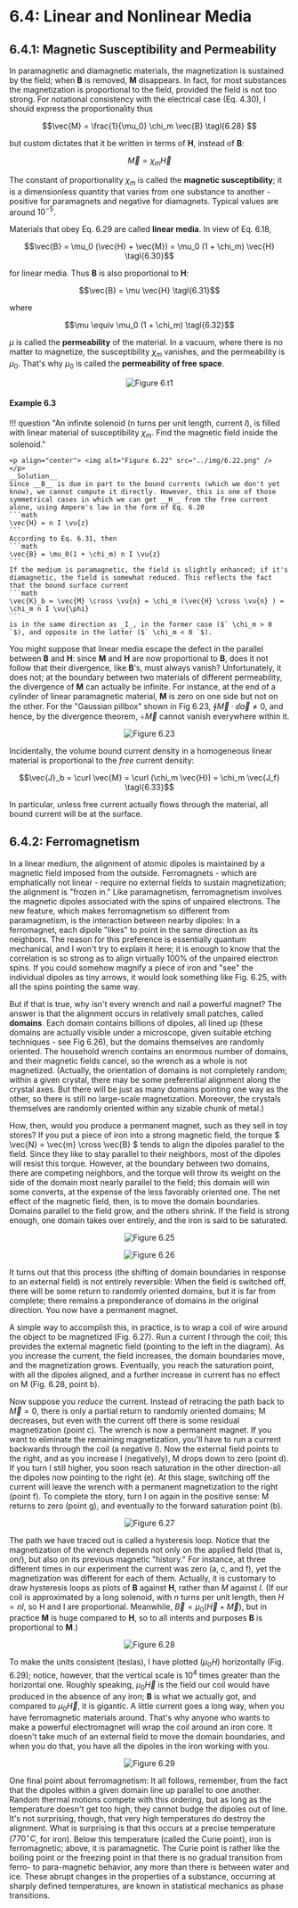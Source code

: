 # 6.4: Linear and Nonlinear Media

## 6.4.1: Magnetic Susceptibility and Permeability

In paramagnetic and diamagnetic materials, the magnetization is sustained by the field; when __B__ is removed, __M__ disappears. In fact, for most substances the magnetization is proportional to the field, provided the field is not too strong. For notational consistency with the electrical case (Eq. 4.30), I should express the proportionality thus
```math
\vec{M} = \frac{1}{\mu_0} \chi_m \vec{B} \tagl{6.28} 
```
but custom dictates that it be written in terms of __H__, instead of __B__:
```math
\vec{M} = \chi_m \vec{H}
```
The constant of proportionality $` \chi_m `$ is called the __magnetic susceptibility__; it is a dimensionless quantity that varies from one substance to another - positive for paramagnets and negative for diamagnets. Typical values are around $` 10^{-5} `$.

Materials that obey Eq. 6.29 are called __linear media__. In view of Eq. 6.18,
```math
\vec{B} = \mu_0 (\vec{H} + \vec{M}) = \mu_0 (1 + \chi_m) \vec{H} \tagl{6.30}
```
for linear media. Thus __B__ is also proportional to __H__:
```math
\vec{B} = \mu \vec{H} \tagl{6.31}
```
where
```math
\mu \equiv \mu_0 (1 + \chi_m) \tagl{6.32}
```
$` \mu `$ is called the __permeability__ of the material. In a vacuum, where there is no matter to magnetize, the susceptibility $` \chi_m `$ vanishes, and the permeability is $` \mu_0 `$. That's why $` \mu_0 `$ is called the __permeability of free space__.

<p align="center"> <img alt="Figure 6.t1" src="../img/6.t1.png" /> </p>

#### Example 6.3

!!! question "An infinite solenoid (n turns per unit length, current _I_), is filled with linear material of susceptibility $` \chi_m `$. Find the magnetic field inside the solenoid."
    
    <p align="center"> <img alt="Figure 6.22" src="../img/6.22.png" /> </p>
    __Solution__
    Since __B__ is due in part to the bound currents (which we don't yet know), we cannot compute it directly. However, this is one of those symmetrical cases in which we can get __H__ from the free current alone, using Ampere's law in the form of Eq. 6.20
    ```math
    \vec{H} = n I \vu{z}
    ```
    According to Eq. 6.31, then
    ```math
    \vec{B} = \mu_0(1 + \chi_m) n I \vu{z}
    ```
    If the medium is paramagnetic, the field is slightly enhanced; if it's diamagnetic, the field is somewhat reduced. This reflects the fact that the bound surface current
    ```math
    \vec{K}_b = \vec{M} \cross \vu{n} = \chi_m (\vec{H} \cross \vu{n} ) = \chi_m n I \vu{\phi}
    ```
    is in the same direction as _I_, in the former case ($` \chi_m > 0 `$), and opposite in the latter ($` \chi_m < 0 `$).

You might suppose that linear media escape the defect in the parallel between __B__ and __H__: since __M__ and __H__ are now proportional to __B__, does it not follow that their divergence, like __B__'s, must always vanish? Unfortunately, it does not; at the boundary between two materials of different permeability, the divergence of __M__ can actually be infinite. For instance, at the end of a cylinder of linear paramagnetic material, __M__ is zero on one side but not on the other. For the "Gaussian pillbox" shown in Fig 6.23, $` \oint \vec{M} \cdot \dd \vec{a} \neq 0 `$, and hence, by the divergence theorem, $` \div \vec{M} `$ cannot vanish everywhere within it.

<p align="center"> <img alt="Figure 6.23" src="../img/6.23.png" /> </p>

Incidentally, the volume bound current density in a homogeneous linear material is proportional to the _free_ current density:
```math
\vec{J}_b = \curl \vec{M} = \curl (\chi_m \vec{H}) = \chi_m \vec{J_f} \tagl{6.33}
```

In particular, unless free current actually flows through the material, all bound current will be at the surface.

## 6.4.2: Ferromagnetism

In a linear medium, the alignment of atomic dipoles is maintained by a magnetic field imposed from the outside. Ferromagnets - which are emphatically not linear - require no external fields to sustain magnetization; the alignment is "frozen in." Like paramagnetism, ferromagnetism involves the magnetic dipoles associated with the spins of unpaired electrons. The new feature, which makes ferromagnetism so different from paramagnetism, is the interaction between nearby dipoles: In a ferromagnet, each dipole "likes" to point in the same direction as its neighbors. The reason for this preference is essentially quantum mechanical, and I won't try to explain it here; it is enough to know that the correlation is so strong as to align virtually 100% of the unpaired electron spins. If you could somehow magnify a piece of iron and "see" the individual dipoles as tiny arrows, it would look something like Fig. 6.25, with all the spins pointing the same way.

But if that is true, why isn't every wrench and nail a powerful magnet? The answer is that the alignment occurs in relatively small patches, called __domains__. Each domain contains billions of dipoles, all lined up (these domains are actually visible under a microscope, given suitable etching techniques - see Fig 6.26), but the domains themselves are randomly oriented. The household wrench contains an enormous number of domains, and their magnetic fields cancel, so the wrench as a whole is not magnetized. (Actually, the orientation of domains is not completely random; within a given crystal, there may be some preferential alignment along the crystal axes. But there will be just as many domains pointing one way as the other, so there is still no large-scale magnetization. Moreover, the crystals themselves are randomly oriented within any sizable chunk of metal.)

How, then, would you produce a permanent magnet, such as they sell in toy stores? If you put a piece of iron into a strong magnetic field, the torque $` \vec{N} = \vec{m} \cross \vec{B} `$ tends to align the dipoles parallel to the field. Since they like to stay parallel to their neighbors, most of the dipoles will resist this torque. However, at the boundary between two domains, there are competing neighbors, and the torque will throw its weight on the side of the domain most nearly parallel to the field; this domain will win some converts, at the expense of the less favorably oriented one. The net effect of the magnetic field, then, is to move the domain boundaries. Domains parallel to the field grow, and the others shrink. If the field is strong enough, one domain takes over entirely, and the iron is said to be saturated.

<p align="center"> <img alt="Figure 6.25" src="../img/6.25.png" /> </p>
<p align="center"> <img alt="Figure 6.26" src="../img/6.26.png" /> </p>

It turns out that this process (the shifting of domain boundaries in response to an external field) is not entirely reversible: When the field is switched off, there will be some return to randomly oriented domains, but it is far from complete; there remains a preponderance of domains in the original direction. You now have a permanent magnet.

A simple way to accomplish this, in practice, is to wrap a coil of wire around the object to be magnetized (Fig. 6.27). Run a current I through the coil; this provides the external magnetic field (pointing to the left in the diagram). As you increase the current, the field increases, the domain boundaries move, and the magnetization grows. Eventually, you reach the saturation point, with all the dipoles aligned, and a further increase in current has no effect on M (Fig. 6.28, point b).

Now suppose you _reduce_ the current. Instead of retracing the path back to $` \vec{M} = 0 `$, there is only a partial return to randomly oriented domains; M decreases, but even with the current off there is some residual magnetization (point c). The wrench is now a permanent magnet. If you want to eliminate the remaining magnetization, you'll have to run a current backwards through the coil (a negative _I_). Now the external field points to the right, and as you increase I (negatively), M drops down to zero (point d). If you turn I still higher, you soon reach saturation in the other direction-all the dipoles now pointing to the right (e). At this stage, switching off the current will leave the wrench with a permanent magnetization to the right (point f). To complete the story, turn I on again in the positive sense: M returns to zero (point g), and eventually to the forward saturation point (b).

<p align="center"> <img alt="Figure 6.27" src="../img/6.27.png" /> </p>

The path we have traced out is called a hysteresis loop. Notice that the magnetization of the wrench depends not only on the applied field (that is, on/), but also on its previous magnetic "history." For instance, at three different times in our experiment the current was zero (a, c, and f), yet the magnetization was different for each of them. Actually, it is customary to draw hysteresis loops as plots of __B__ against __H__, rather than _M_ against _I_. (If our coil is approximated by a long solenoid, with _n_ turns per unit length, then $` H = nI `$, so H and I are proportional. Meanwhile, $` \vec{B} = \mu_0 (\vec{H} + \vec{M}) `$, but in practice __M__ is huge compared to __H__, so to all intents and purposes __B__ is proportional to __M__.)

<p align="center"> <img alt="Figure 6.28" src="../img/6.28.png" /> </p>

To make the units consistent (teslas), I have plotted $` (\mu_0 H) `$  horizontally (Fig. 6.29); notice, however, that the vertical scale is $` 10^4 `$ times greater than the horizontal one. Roughly speaking, $` \mu_0 \vec{H} `$ is the field our coil would have produced in the absence of any iron; __B__ is what we actually got, and compared to $` \mu_0 \vec{H} `$, it is gigantic. A little current goes a long way, when you have ferromagnetic materials around. That's why anyone who wants to make a powerful electromagnet will wrap the coil around an iron core. It doesn't take much of an external field to move the domain boundaries, and when you do that, you have all the dipoles in the iron working with you.

<p align="center"> <img alt="Figure 6.29" src="../img/6.29.png" /> </p>

One final point about ferromagnetism: It all follows, remember, from the fact that the dipoles within a given domain line up parallel to one another. Random thermal motions compete with this ordering, but as long as the temperature doesn't get too high, they cannot budge the dipoles out of line. It's not surprising, though, that very high temperatures do destroy the alignment. What is surprising is that this occurs at a precise temperature ($` 770^\circ C `$, for iron). Below this temperature (called the Curie point), iron is ferromagnetic; above, it is paramagnetic. The Curie point is rather like the boiling point or the freezing point in that there is no gradual transition from ferro- to para-magnetic behavior, any more than there is between water and ice. These abrupt changes in the properties of a substance, occurring at sharply defined temperatures, are known in statistical mechanics as phase transitions.